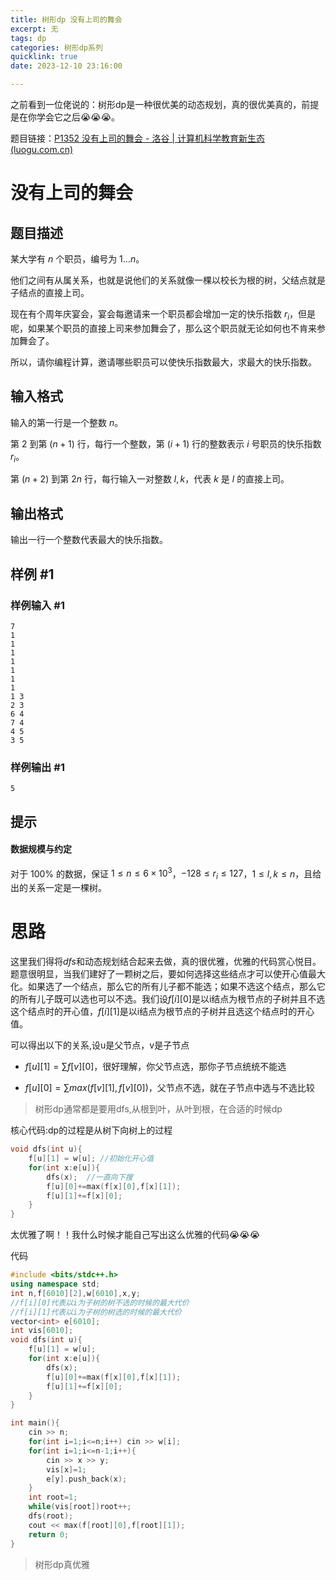 ```yaml
---
title: 树形dp 没有上司的舞会
excerpt: 无
tags: dp
categories: 树形dp系列
quicklink: true
date: 2023-12-10 23:16:00

---
```




之前看到一位佬说的：树形dp是一种很优美的动态规划，真的很优美真的，前提是在你学会它之后😭😭😭。





题目链接：[P1352 没有上司的舞会 - 洛谷 | 计算机科学教育新生态 (luogu.com.cn)](https://www.luogu.com.cn/problem/P1352)



# 没有上司的舞会

## 题目描述

某大学有 $n$ 个职员，编号为 $1\ldots n$。

他们之间有从属关系，也就是说他们的关系就像一棵以校长为根的树，父结点就是子结点的直接上司。

现在有个周年庆宴会，宴会每邀请来一个职员都会增加一定的快乐指数 $r_i$，但是呢，如果某个职员的直接上司来参加舞会了，那么这个职员就无论如何也不肯来参加舞会了。

所以，请你编程计算，邀请哪些职员可以使快乐指数最大，求最大的快乐指数。

## 输入格式

输入的第一行是一个整数 $n$。

第 $2$ 到第 $(n + 1)$ 行，每行一个整数，第 $(i+1)$ 行的整数表示 $i$ 号职员的快乐指数 $r_i$。

第 $(n + 2)$ 到第 $2n$ 行，每行输入一对整数 $l, k$，代表 $k$ 是 $l$ 的直接上司。

## 输出格式

输出一行一个整数代表最大的快乐指数。

## 样例 #1

### 样例输入 #1

```
7
1
1
1
1
1
1
1
1 3
2 3
6 4
7 4
4 5
3 5
```

### 样例输出 #1

```
5
```

## 提示

#### 数据规模与约定

对于 $100\%$ 的数据，保证 $1\leq n \leq 6 \times 10^3$，$-128 \leq r_i\leq 127$，$1 \leq l, k \leq n$，且给出的关系一定是一棵树。







# 思路

这里我们得将$dfs$和动态规划结合起来去做，真的很优雅，优雅的代码赏心悦目。题意很明显，当我们建好了一颗树之后，要如何选择这些结点才可以使开心值最大化。如果选了一个结点，那么它的所有儿子都不能选；如果不选这个结点，那么它的所有儿子既可以选也可以不选。我们设$f[i][0]$是以i结点为根节点的子树并且不选这个结点时的开心值，$f[i][1]$是以i结点为根节点的子树并且选这个结点时的开心值。

可以得出以下的关系,设u是父节点，v是子节点

- $f[u][1] = \sum f[v][0]$，很好理解，你父节点选，那你子节点统统不能选

- $f[u][0]=\sum max(f[v][1],f[v][0])$，父节点不选，就在子节点中选与不选比较



> 树形dp通常都是要用dfs,从根到叶，从叶到根，在合适的时候dp

核心代码:dp的过程是从树下向树上的过程

```cpp
void dfs(int u){
	f[u][1] = w[u]; //初始化开心值
	for(int x:e[u]){
		dfs(x);	 //一直向下搜
		f[u][0]+=max(f[x][0],f[x][1]);
		f[u][1]+=f[x][0];
	}	
}
```

太优雅了啊！！我什么时候才能自己写出这么优雅的代码😭😭😭





代码

```cpp
#include <bits/stdc++.h>
using namespace std;
int n,f[6010][2],w[6010],x,y;
//f[i][0]代表以i为子树的树不选的时候的最大代价
//f[i][1]代表以i为子树的树选的时候的最大代价 
vector<int> e[6010];
int vis[6010];
void dfs(int u){
	f[u][1] = w[u];
	for(int x:e[u]){
		dfs(x);	
		f[u][0]+=max(f[x][0],f[x][1]);
		f[u][1]+=f[x][0];
	}	
}

int main(){
	cin >> n;
	for(int i=1;i<=n;i++) cin >> w[i];
	for(int i=1;i<=n-1;i++){
		cin >> x >> y;
		vis[x]=1;
		e[y].push_back(x);
	}
	int root=1;
	while(vis[root])root++;
	dfs(root);
	cout << max(f[root][0],f[root][1]);
	return 0;
}
```



> 树形dp真优雅
